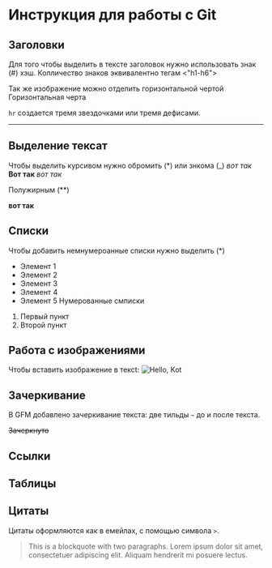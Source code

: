 # Инструкция для работы с Git

## Заголовки
Для того чтобы выделить в тексте заголовок нужно использовать знак (#) хэш. Колличество знаков эквивалентно тегам <"h1-h6">

Так же изображение можно отделить горизонтальной чертой
Горизонтальная черта

`hr` создается тремя звездочками или тремя дефисами.

***

## Выделение тексат

Чтобы выделить курсивом нужно обромить (*) или знкома (_) *вот так*  __Вот так__ _вот так_

Полужирным (**)

**вот так**
## Списки

Чтобы добавить немнумероанные списки нужно выделить (*)
* Элемент 1
* Элемент 2
* Элемент 3
* Элемент 4
* Элемент 5
 Нумерованные смписки
 1. Первый пункт
 2. Второй пункт
## Работа с изображениями

Чтобы вставить изображение в тексt:
![Hello, Kot](Kot.jpg)

## Зачеркивание

В GFM добавлено зачеркивание текста: две тильды `~` до и после текста.

~~Зачеркнуто~~


## Ссылки


## Таблицы

## Цитаты
Цитаты оформляются как в емейлах, с помощью символа `>`.

> This is a blockquote with two paragraphs. Lorem ipsum dolor sit amet,
> consectetuer adipiscing elit. Aliquam hendrerit mi posuere lectus.
